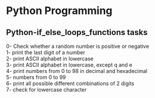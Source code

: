 <h1>Python Programming</h1>
<h2>Python-if_else_loops_functions tasks</h2>
0- Check whether a random number is positive or negative</br>
1- print the last digit of a number</br>
2- print ASCII alphabet in lowercase</br>
3- print ASCII alphabet in lowercase, except q and e</br>
4- print numbers from 0 to 98 in decimal and hexadecimal</br>
5- numbers from 0 to 99</br>
6- print all possible different combinations of 2 digits</br>
7- check for lowercase character</br>
